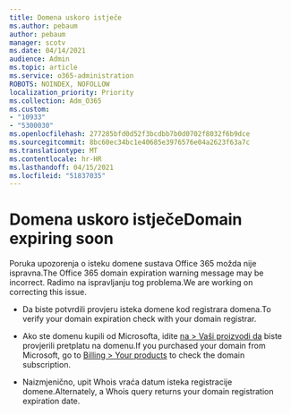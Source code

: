 ```yaml
---
title: Domena uskoro istječe
ms.author: pebaum
author: pebaum
manager: scotv
ms.date: 04/14/2021
audience: Admin
ms.topic: article
ms.service: o365-administration
ROBOTS: NOINDEX, NOFOLLOW
localization_priority: Priority
ms.collection: Adm_O365
ms.custom:
- "10933"
- "5300030"
ms.openlocfilehash: 277285bfd0d52f3bcdbb7b0d0702f8032f6b9dce
ms.sourcegitcommit: 8bc60ec34bc1e40685e3976576e04a2623f63a7c
ms.translationtype: MT
ms.contentlocale: hr-HR
ms.lasthandoff: 04/15/2021
ms.locfileid: "51837035"
---
```

# <a name="domain-expiring-soon"></a><span data-ttu-id="1715a-102">Domena uskoro istječe</span><span class="sxs-lookup"><span data-stu-id="1715a-102">Domain expiring soon</span></span>

<span data-ttu-id="1715a-103">Poruka upozorenja o isteku domene sustava Office 365 možda nije ispravna.</span><span class="sxs-lookup"><span data-stu-id="1715a-103">The Office 365 domain expiration warning message may be incorrect.</span></span> <span data-ttu-id="1715a-104">Radimo na ispravljanju tog problema.</span><span class="sxs-lookup"><span data-stu-id="1715a-104">We are working on correcting this issue.</span></span>

- <span data-ttu-id="1715a-105">Da biste potvrdili provjeru isteka domene kod registrara domena.</span><span class="sxs-lookup"><span data-stu-id="1715a-105">To verify your domain expiration check with your domain registrar.</span></span>

- <span data-ttu-id="1715a-106">Ako ste domenu kupili od Microsofta, idite [na > Vaši proizvodi da](https://admin.microsoft.com/Adminportal/Home?source=applauncher#/subscriptions) biste provjerili pretplatu na domenu.</span><span class="sxs-lookup"><span data-stu-id="1715a-106">If you purchased your domain from Microsoft, go to [Billing > Your products](https://admin.microsoft.com/Adminportal/Home?source=applauncher#/subscriptions) to check the domain subscription.</span></span>

- <span data-ttu-id="1715a-107">Naizmjenično, upit Whois vraća datum isteka registracije domene.</span><span class="sxs-lookup"><span data-stu-id="1715a-107">Alternately, a Whois query returns your domain registration expiration date.</span></span>